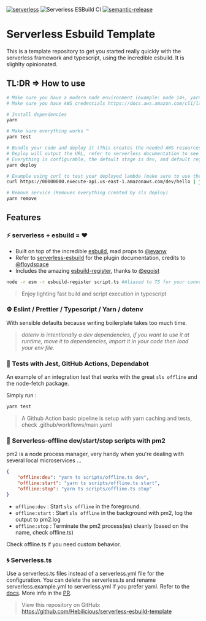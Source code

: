 [![serverless](http://public.serverless.com/badges/v3.svg)](http://www.serverless.com) ![Serverless ESBuild CI](https://github.com/Hebilicious/serverless-esbuild-template/workflows/Serverless%20ESBuild%20CI/badge.svg) [![semantic-release](https://img.shields.io/badge/%20%20%F0%9F%93%A6%F0%9F%9A%80-semantic--release-e10079.svg)](https://github.com/semantic-release/semantic-release)

# Serverless Esbuild Template

This is a template repository to get you started really quickly with the serverless framework and typescript, using the incredible esbuild.
It is slighlty opinionated.

## TL:DR => How to use

```bash
# Make sure you have a modern node environment (example: node 14+, yarn)
# Make sure you have AWS credentials https://docs.aws.amazon.com/cli/latest/userguide/cli-configure-files.html

# Install dependencies
yarn

# Make sure everything works ™
yarn test

# Bundle your code and deploy it (This creates the needed AWS resources, Lambda, apiGw, s3...)
# Deploy will output the URL, refer to serverless documentation to see how everything gets mapped from the serverless.yml
# Everything is configurable, the default stage is dev, and default region is us-east-1
yarn deploy

# Example using curl to test your deployed lambda (make sure to use the correct url)
curl https://00000000.execute-api.us-east-1.amazonaws.com/dev/hello | jq

# Remove service (Removes everything created by sls deploy)
yarn remove
```

## Features

### ⚡ serverless + esbuild = ❤

-   Built on top of the incredible [esbuild](https://github.com/evanw/esbuild), mad props to [@evanw](https://github.com/evanw)
-   Refer to [serverless-esbuild](https://github.com/floydspace/serverless-esbuild) for the plugin documentation, credits to [@floydspace](https://github.com/floydspace)
-   Includes the amazing [esbuild-register](https://github.com/floydspace/serverless-esbuild), thanks to [@egoist](https://github.com/egoist)

```bash
node -r esm -r esbuild-register script.ts #Aliased to TS for your convenience
```

> Enjoy lighting fast build and script execution in typescript

### ⚙ Eslint / Prettier / Typescript / Yarn / dotenv

With sensible defaults because writing boilerplate takes too much time.

> _dotenv is intentionally a dev dependencies, if you want to use it at runtime, move it to dependencies, import it in your code then load your env file._

### 🧪 Tests with Jest, GitHub Actions, Dependabot

An example of an integration test that works with the great `sls offline` and the node-fetch package.

Simply run :

```bash
yarn test
```

> A Github Action basic pipeline is setup with yarn caching and tests, check .github/workflows/main.yaml

### 📴 Serverless-offline dev/start/stop scripts with pm2

pm2 is a node process manager, very handy when you're dealing with several local microservices ...

```json
{
    "offline:dev": "yarn ts scripts/offline.ts dev",
    "offline:start": "yarn ts scripts/offline.ts start",
    "offline:stop": "yarn ts scripts/offline.ts stop"
}
```

-   `offline:dev` : Start `sls offline` in the foreground.
-   `offline:start` : Start `sls offline` in the background with pm2, log the output to pm2.log
-   `offline:stop` : Terminate the pm2 process(es) cleanly (based on the name, check offline.ts)

Check offline.ts if you need custom behavior.

### 🌀 Serverless.ts

Use a serverless.ts files instead of a serverless.yml file for the configuration.
You can delete the serverless.ts and rename serverless.example.yml to serverless.yml if you prefer yaml.
Refer to the [docs](https://www.serverless.com/framework/docs/providers/aws/guide/intro/).
More info in the [PR](https://github.com/serverless/serverless/pull/7755).

> View this repository on GitHub: <https://github.com/Hebilicious/serverless-esbuild-template>
